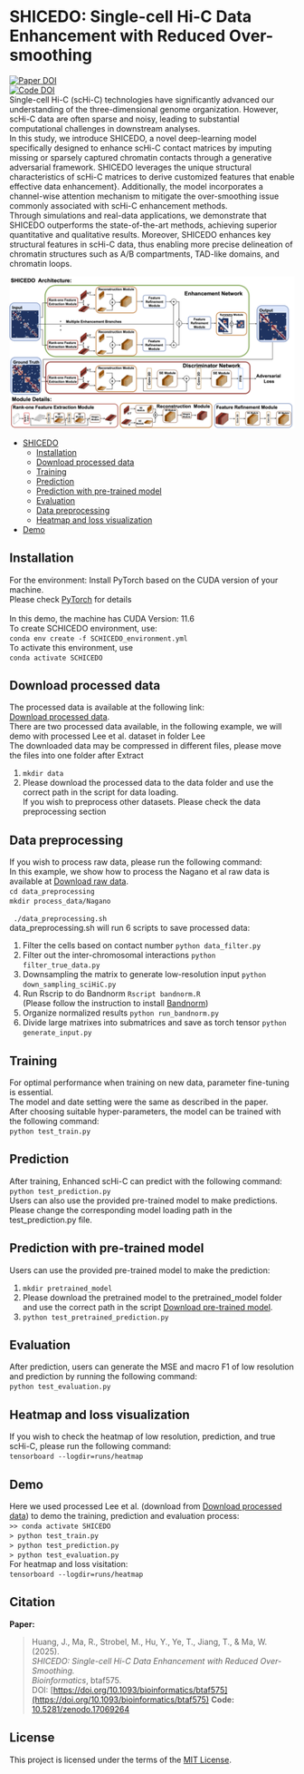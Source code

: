 # SHICEDO: Single-cell Hi-C Data Enhancement with Reduced Over-smoothing
[![Paper DOI](https://img.shields.io/badge/Paper-Bioinformatics%20btaf575-blue)](https://doi.org/10.1093/bioinformatics/btaf575)<br>
[![Code DOI](https://zenodo.org/badge/DOI/10.5281/zenodo.17069264.svg)](https://doi.org/10.5281/zenodo.17069264)<br>
Single-cell Hi-C (scHi-C) technologies have significantly advanced our understanding of the three-dimensional genome organization. However, scHi-C data are often sparse and noisy, leading to substantial computational challenges in downstream analyses.<br> 
In this study, we introduce SHICEDO, a novel deep-learning model specifically designed to enhance scHi-C contact matrices by imputing missing or sparsely captured chromatin contacts through a generative adversarial framework. SHICEDO leverages the unique structural characteristics of scHi-C matrices to derive customized features that enable effective data enhancement}. Additionally, the model incorporates a channel-wise attention mechanism to mitigate the over-smoothing issue commonly associated with scHi-C enhancement methods.<br>
Through simulations and real-data applications, we demonstrate that SHICEDO outperforms the state-of-the-art methods, achieving superior quantitative and qualitative results. 
Moreover, SHICEDO enhances key structural features in scHi-C data, thus enabling more precise delineation of chromatin structures such as A/B compartments, TAD-like domains, and chromatin loops. 

![Model_Overview](figure/Model_figure.png)
- [SHICEDO](#SHICEDO:-Single-cell-Hi-C-Resolution-Enhancement-with-Reduced-Over-smoothing)
  - [Installation](#Installation)
  - [Download processed data](#Download-processed-data)
  - [Training](#Training)
  - [Prediction](#Prediction)
  - [Prediction with pre-trained model](#Prediction-with-pre-trained-model)
  - [Evaluation](#Evaluation)
  - [Data preprocessing](#Data-preprocessing)
  - [Heatmap and loss visualization](#Heatmap-and-loss-visualization)
- [Demo](#Demo)
## Installation
For the environment: Install PyTorch based on the CUDA version of your machine. <br>
Please check [PyTorch](https://pytorch.org/get-started/previous-versions/) for details<br>
<br>
In this demo, the machine has CUDA Version: 11.6<br>
To create SCHICEDO environment, use: <br>
`conda env create -f SCHICEDO_environment.yml` <br>
To activate this environment, use<br>
`conda activate SCHICEDO`
## Download processed data
The processed data is available at the following link:<br>
[Download processed data](https://drive.google.com/drive/folders/1EgkzPoNG-s_pi3SKOFG_YFslpIar_Bht?usp=sharing).<br>
There are two processed data available, in the following example, we will demo with processed Lee et al. dataset in folder Lee <br>
The downloaded data may be compressed in different files, please move the files into one folder after Extract <br>
1. `mkdir data`<br>
2. Please download the processed data to the data folder and use the correct path in the script for data loading.<br>
If you wish to preprocess other datasets. Please check the data preprocessing section

## Data preprocessing
If you wish to process raw data, please run the following command:<br> 
In this example, we show how to process the Nagano et al raw data is available at [Download raw data](https://drive.google.com/drive/folders/1UihcMw9DNR35Wps6FKVw-5EbiR7Tw55u?usp=sharing).<br>
`cd data_preprocessing`<br>
`mkdir process_data/Nagano`

` ./data_preprocessing.sh` <br>
data_preprocessing.sh will run 6 scripts to save processed data: <br>
1. Filter the cells based on contact number `python data_filter.py`<br>
2. Filter out the inter-chromosomal interactions `python filter_true_data.py`<br>
3. Downsampling the matrix to generate low-resolution input `python down_sampling_sciHiC.py`<br>
4. Run Rscrip to do Bandnorm `Rscript bandnorm.R`<br>
   (Please follow the instruction to install [Bandnorm](https://sshen82.github.io/BandNorm/index.html))<br>
5. Organize normalized results `python run_bandnorm.py`<br>
6. Divide large matrixes into submatrices and save as torch tensor `python generate_input.py`<br>

## Training
For optimal performance when training on new data, parameter fine-tuning is essential.<br>
The model and date setting were the same as described in the paper.  <br>
After choosing suitable hyper-parameters, the model can be trained with the following command: <br>
`python test_train.py` <br>

## Prediction
After training, Enhanced scHi-C can predict with the following command:<br>
`python test_prediction.py` <br>
Users can also use the provided pre-trained model to make predictions. <br>
Please change the corresponding model loading path in the test_prediction.py file.<br>

## Prediction with pre-trained model
Users can use the provided pre-trained model to make the prediction:<br>
1. `mkdir pretrained_model`<br>
2. Please download the pretrained model to the pretrained_model folder and use the correct path in the script [Download pre-trained model](https://drive.google.com/drive/folders/1URpt1Ro1MZhUh-ECdEQFLx0iunlA7K7B?usp=sharing).<br>
3. `python test_pretrained_prediction.py`<br>

## Evaluation
After prediction, users can generate the MSE and macro F1 of low resolution and prediction by running the following command:<br>
`python test_evaluation.py` 

## Heatmap and loss visualization   
If you wish to check the heatmap of low resolution, prediction, and true scHi-C, please run the following command:<br>
`tensorboard --logdir=runs/heatmap` <br>

## Demo
Here we used processed Lee et al. (download from [Download processed data](https://drive.google.com/drive/folders/1EgkzPoNG-s_pi3SKOFG_YFslpIar_Bht?usp=sharing)) to demo the training, prediction and evaluation process:<br>
`>> conda activate SHICEDO` <br>
`> python test_train.py`<br>
`> python test_prediction.py`<br>
`> python test_evaluation.py`<br>
For heatmap and loss visitation: <br>
`tensorboard --logdir=runs/heatmap` 

## Citation
**Paper:**
> Huang, J., Ma, R., Strobel, M., Hu, Y., Ye, T., Jiang, T., & Ma, W. (2025).  
> *SHICEDO: Single-cell Hi-C Data Enhancement with Reduced Over-Smoothing.*  
> *Bioinformatics*, btaf575.  
> DOI: [https://doi.org/10.1093/bioinformatics/btaf575](https://doi.org/10.1093/bioinformatics/btaf575)
**Code:**
> [10.5281/zenodo.17069264](https://doi.org/10.5281/zenodo.17069264)

## License
This project is licensed under the terms of the [MIT License](LICENSE).
